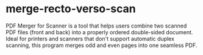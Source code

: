 # merge-recto-verso-scan
PDF Merger for Scanner is a tool that helps users combine two scanned PDF files (front and back) into a properly ordered double-sided document. Ideal for printers and scanners that don't support automatic duplex scanning, this program merges odd and even pages into one seamless PDF.
